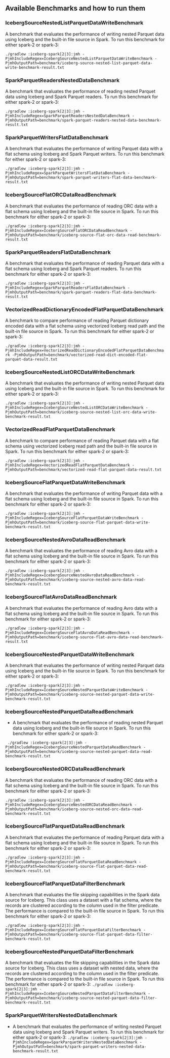 ## Available Benchmarks and how to run them

### IcebergSourceNestedListParquetDataWriteBenchmark
A benchmark that evaluates the performance of writing nested Parquet data using Iceberg and the built-in file source in Spark. To run this benchmark for either spark-2 or spark-3:

`./gradlew :iceberg-spark[2|3]:jmh -PjmhIncludeRegex=IcebergSourceNestedListParquetDataWriteBenchmark -PjmhOutputPath=benchmark/iceberg-source-nested-list-parquet-data-write-benchmark-result.txt`

### SparkParquetReadersNestedDataBenchmark
A benchmark that evaluates the performance of reading nested Parquet data using Iceberg and Spark Parquet readers. To run this benchmark for either spark-2 or spark-3:

`./gradlew :iceberg-spark[2|3]:jmh -PjmhIncludeRegex=SparkParquetReadersNestedDataBenchmark -PjmhOutputPath=benchmark/spark-parquet-readers-nested-data-benchmark-result.txt`

### SparkParquetWritersFlatDataBenchmark
A benchmark that evaluates the performance of writing Parquet data with a flat schema using Iceberg and Spark Parquet writers. To run this benchmark for either spark-2 or spark-3:

`./gradlew :iceberg-spark[2|3]:jmh -PjmhIncludeRegex=SparkParquetWritersFlatDataBenchmark -PjmhOutputPath=benchmark/spark-parquet-writers-flat-data-benchmark-result.txt`

### IcebergSourceFlatORCDataReadBenchmark
A benchmark that evaluates the performance of reading ORC data with a flat schema using Iceberg and the built-in file source in Spark. To run this benchmark for either spark-2 or spark-3:

`./gradlew :iceberg-spark[2|3]:jmh -PjmhIncludeRegex=IcebergSourceFlatORCDataReadBenchmark -PjmhOutputPath=benchmark/iceberg-source-flat-orc-data-read-benchmark-result.txt`

### SparkParquetReadersFlatDataBenchmark
A benchmark that evaluates the performance of reading Parquet data with a flat schema using Iceberg and Spark Parquet readers. To run this benchmark for either spark-2 or spark-3:

`./gradlew :iceberg-spark[2|3]:jmh -PjmhIncludeRegex=SparkParquetReadersFlatDataBenchmark -PjmhOutputPath=benchmark/spark-parquet-readers-flat-data-benchmark-result.txt`

### VectorizedReadDictionaryEncodedFlatParquetDataBenchmark
A benchmark to compare performance of reading Parquet dictionary encoded data with a flat schema using vectorized Iceberg read path and the built-in file source in Spark. To run this benchmark for either spark-2 or spark-3:

`./gradlew :iceberg-spark[2|3]:jmh -PjmhIncludeRegex=VectorizedReadDictionaryEncodedFlatParquetDataBenchmark -PjmhOutputPath=benchmark/vectorized-read-dict-encoded-flat-parquet-data-result.txt`

### IcebergSourceNestedListORCDataWriteBenchmark
A benchmark that evaluates the performance of writing nested Parquet data using Iceberg and the built-in file source in Spark. To run this benchmark for either spark-2 or spark-3:

`./gradlew :iceberg-spark[2|3]:jmh -PjmhIncludeRegex=IcebergSourceNestedListORCDataWriteBenchmark -PjmhOutputPath=benchmark/iceberg-source-nested-list-orc-data-write-benchmark-result.txt`

### VectorizedReadFlatParquetDataBenchmark
A benchmark to compare performance of reading Parquet data with a flat schema using vectorized Iceberg read path and the built-in file source in Spark. To run this benchmark for either spark-2 or spark-3:

`./gradlew :iceberg-spark[2|3]:jmh -PjmhIncludeRegex=VectorizedReadFlatParquetDataBenchmark -PjmhOutputPath=benchmark/vectorized-read-flat-parquet-data-result.txt`

### IcebergSourceFlatParquetDataWriteBenchmark
A benchmark that evaluates the performance of writing Parquet data with a flat schema using Iceberg and the built-in file source in Spark. To run this benchmark for either spark-2 or spark-3:

`./gradlew :iceberg-spark[2|3]:jmh -PjmhIncludeRegex=IcebergSourceFlatParquetDataWriteBenchmark -PjmhOutputPath=benchmark/iceberg-source-flat-parquet-data-write-benchmark-result.txt`

### IcebergSourceNestedAvroDataReadBenchmark
A benchmark that evaluates the performance of reading Avro data with a flat schema using Iceberg and the built-in file source in Spark. To run this benchmark for either spark-2 or spark-3:

`./gradlew :iceberg-spark[2|3]:jmh -PjmhIncludeRegex=IcebergSourceNestedAvroDataReadBenchmark -PjmhOutputPath=benchmark/iceberg-source-nested-avro-data-read-benchmark-result.txt`

### IcebergSourceFlatAvroDataReadBenchmark
A benchmark that evaluates the performance of reading Avro data with a flat schema using Iceberg and the built-in file source in Spark. To run this benchmark for either spark-2 or spark-3:

`./gradlew :iceberg-spark[2|3]:jmh -PjmhIncludeRegex=IcebergSourceFlatAvroDataReadBenchmark -PjmhOutputPath=benchmark/iceberg-source-flat-avro-data-read-benchmark-result.txt`

### IcebergSourceNestedParquetDataWriteBenchmark
A benchmark that evaluates the performance of writing nested Parquet data using Iceberg and the built-in file source in Spark. To run this benchmark for either spark-2 or spark-3:

`./gradlew :iceberg-spark[2|3]:jmh -PjmhIncludeRegex=IcebergSourceNestedParquetDataWriteBenchmark -PjmhOutputPath=benchmark/iceberg-source-nested-parquet-data-write-benchmark-result.txt`

### IcebergSourceNestedParquetDataReadBenchmark
* A benchmark that evaluates the performance of reading nested Parquet data using Iceberg and the built-in file source in Spark. To run this benchmark for either spark-2 or spark-3:

` ./gradlew :iceberg-spark[2|3]:jmh -PjmhIncludeRegex=IcebergSourceNestedParquetDataReadBenchmark -PjmhOutputPath=benchmark/iceberg-source-nested-parquet-data-read-benchmark-result.txt`

### IcebergSourceNestedORCDataReadBenchmark
A benchmark that evaluates the performance of reading ORC data with a flat schema using Iceberg and the built-in file source in Spark. To run this benchmark for either spark-2 or spark-3:

`./gradlew :iceberg-spark[2|3]:jmh -PjmhIncludeRegex=IcebergSourceNestedORCDataReadBenchmark -PjmhOutputPath=benchmark/iceberg-source-nested-orc-data-read-benchmark-result.txt`

### IcebergSourceFlatParquetDataReadBenchmark
A benchmark that evaluates the performance of reading Parquet data with a flat schema using Iceberg and the built-in file source in Spark. To run this benchmark for either spark-2 or spark-3:

`./gradlew :iceberg-spark[2|3]:jmh -PjmhIncludeRegex=IcebergSourceFlatParquetDataReadBenchmark -PjmhOutputPath=benchmark/iceberg-source-flat-parquet-data-read-benchmark-result.txt`

### IcebergSourceFlatParquetDataFilterBenchmark
A benchmark that evaluates the file skipping capabilities in the Spark data source for Iceberg. This class uses a dataset with a flat schema, where the records are clustered according to the
column used in the filter predicate. The performance is compared to the built-in file source in Spark. To run this benchmark for either spark-2 or spark-3:

`./gradlew :iceberg-spark[2|3]:jmh -PjmhIncludeRegex=IcebergSourceFlatParquetDataFilterBenchmark -PjmhOutputPath=benchmark/iceberg-source-flat-parquet-data-filter-benchmark-result.txt`

### IcebergSourceNestedParquetDataFilterBenchmark
A benchmark that evaluates the file skipping capabilities in the Spark data source for Iceberg. This class uses a dataset with nested data, where the records are clustered according to the
column used in the filter predicate. The performance is compared to the built-in file source in Spark. To run this benchmark for either spark-2 or spark-3:
`./gradlew :iceberg-spark[2|3]:jmh -PjmhIncludeRegex=IcebergSourceNestedParquetDataFilterBenchmark -PjmhOutputPath=benchmark/iceberg-source-nested-parquet-data-filter-benchmark-result.txt`

### SparkParquetWritersNestedDataBenchmark
* A benchmark that evaluates the performance of writing nested Parquet data using Iceberg and Spark Parquet writers. To run this benchmark for either spark-2 or spark-3:
  `./gradlew :iceberg-spark[2|3]:jmh -PjmhIncludeRegex=SparkParquetWritersNestedDataBenchmark -PjmhOutputPath=benchmark/spark-parquet-writers-nested-data-benchmark-result.txt`
